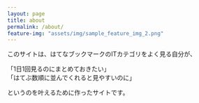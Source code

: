 ```yaml
---
layout: page
title: about
permalink: /about/
feature-img: "assets/img/sample_feature_img_2.png"
---
```


このサイトは、はてなブックマークのITカテゴリをよく見る自分が、
  
「1日1回見るのにまとめておきたい」  
「はてぶ数順に並んでくれると見やすいのに」  
  
というのを叶えるために作ったサイトです。
